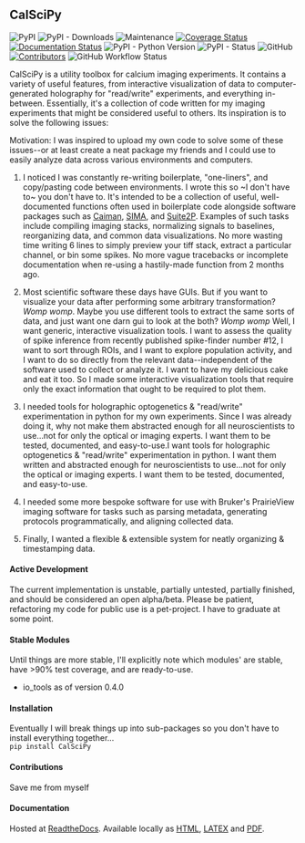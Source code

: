 ## CalSciPy       
<!-- Line 1 Badges... PyPi, Downloads, Maintained, Coverage, Documentation -->
<!-- Line 2 Badges... Python Versions, PyPi Status, License, Contributors -->
![PyPI](https://img.shields.io/pypi/v/CalSciPy)
![PyPI - Downloads](https://img.shields.io/pypi/dm/CalSciPy)
![Maintenance](https://img.shields.io/maintenance/yes/2023)
[![Coverage Status](https://coveralls.io/repos/github/darikoneil/CalSciPy/badge.svg?branch=master)](https://coveralls.io/github/darikoneil/CalSciPy?branch=master)
[![Documentation Status](https://readthedocs.org/projects/calscipy/badge/?version=latest)](https://calscipy.readthedocs.io/en/latest/?badge=latest)
![PyPI - Python Version](https://img.shields.io/pypi/pyversions/CalSciPy?)
![PyPI - Status](https://img.shields.io/pypi/status/CalSciPy)
![GitHub](https://img.shields.io/github/license/darikoneil/CalSciPy)
[![Contributors](https://img.shields.io/github/contributors-anon/darikoneil/CalSciPy)](https://github.com/darikoneil/CalSciPy/graphs/contributors)
![GitHub Workflow Status](https://img.shields.io/github/actions/workflow/status/darikoneil/CalSciPy/calscipy_lint_test_action.yml)

CalSciPy is a utility toolbox for calcium imaging experiments. It contains a variety of useful features, from 
interactive visualization of data to computer-generated holography for "read/write" experiments, and 
everything in-between. Essentially, it's a collection of code written for my imaging experiments that might be 
considered useful to others. Its inspiration is to solve the following issues:

Motivation: I was inspired to upload my own code to solve some of these issues--or at least create a neat package my friends and I 
could use to easily analyze data across various environments and computers.

1. I noticed I was constantly re-writing boilerplate, "one-liners", and copy/pasting code between
environments. I wrote this so ~I don't have to~ you don't have to. It's intended to be a collection of useful, 
well-documented functions often used in boilerplate code alongside software packages such as 
[Caiman](https://github.com/flatironinstitute/CaImAn), [SIMA](https://github.com/losonczylab/sima), 
and [Suite2P](https://github.com/MouseLand/suite2p). Examples of such tasks include compiling imaging stacks, 
normalizing signals to baselines, reorganizing data, and common data visualizations. No more wasting time writing 6
lines to simply preview your tiff stack, extract a particular channel, or bin some spikes. No more vague tracebacks or
incomplete documentation when re-using a hastily-made function from 2 months ago.

2. Most scientific software these days have GUIs. But if you want to visualize your data after performing some arbitrary
transformation? *Womp womp*. Maybe you use different tools to extract the same sorts of data, and just
want one darn gui to look at the both? *Womp womp* Well, I want generic, interactive visualization tools. I want to
assess the quality of spike inference from recently published spike-finder number #12, I want to sort through ROIs,
and I want to explore population activity, and I want to do so directly from the relevant data--independent of the
software used to collect or analyze it. I want to have my delicious cake and eat it too. So I made some interactive
visualization tools that require only the exact information that ought to be required to plot them.

3. I needed tools for holographic optogenetics & "read/write" experimentation in python for my own experiments.
Since I was already doing it, why not make them abstracted enough for all neuroscientists to use...not for only the
optical or imaging experts. I want them to be tested, documented, and easy-to-use.I want tools for holographic optogenetics & "read/write" experimentation in python. I want them written and abstracted enough for neuroscientists to use...not for only the optical or imaging experts. I want them to be tested, documented, and easy-to-use. 

4. I needed some more bespoke software for use with Bruker's PrairieView imaging software for tasks such as parsing 
metadata, generating protocols programmatically, and aligning collected data.

5. Finally, I wanted a flexible & extensible system for neatly organizing & timestamping data.


#### Active Development
The current implementation is unstable, partially untested, partially finished, and should be considered an open 
alpha/beta. Please be patient, refactoring my code for public use is a pet-project. I have to graduate at some point.


#### Stable Modules
Until things are more stable, I'll explicitly note which modules' are stable, have >90% test coverage, and are
ready-to-use.
* io_tools as of version 0.4.0


#### Installation
Eventually I will break things up into sub-packages so you don't have to install everything together...         
`pip install CalSciPy`

#### Contributions
Save me from myself

#### Documentation
Hosted at [ReadtheDocs](https://calscipy.readthedocs.io/en/latest/index.html#).
Available locally as [HTML](https://github.com/darikoneil/CalSciPy/tree/master/docs/build/html), [LATEX](https://github.com/darikoneil/CalSciPy/tree/master/docs/build/latex) and [PDF](https://github.com/darikoneil/CalSciPy/blob/master/docs/build/pdf/calscipy.pdf).
